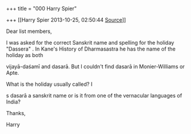 +++
title = "000 Harry Spier"

+++
[[Harry Spier	2013-10-25, 02:50:44 [Source](https://groups.google.com/g/samskrita/c/LQOrUx0j-lg)]]



Dear list members,  

  

I was asked for the correct Sanskrit name and spelling for the holiday
"Dassera" . In Kane's History of Dharmasastra he has the name of the holiday as both

vijayā-daśamī and dasarā. But I couldn't find dasarā in Monier-Williams or Apte. 

  

What is the holiday usually called? I

s dasarā a sanskrit name or is it from one of the vernacular languages of India?

  

Thanks,

Harry

